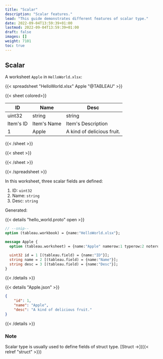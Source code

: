 ```yaml
---
title: "Scalar"
description: "Scalar features."
lead: "This guide demonstrates different features of scalar type."
date: 2022-09-04T13:59:39+01:00
lastmod: 2022-09-04T13:59:39+01:00
draft: false
images: []
weight: 7101
toc: true
---
```


## Scalar

A worksheet `Apple` in `HelloWorld.xlsx`:

{{< spreadsheet "HelloWorld.xlsx" Apple "@TABLEAU" >}}

{{< sheet colored>}}

| ID        | Name        | Desc                       |
|-----------|-------------|----------------------------|
| uint32    | string      | string                     |
| Item's ID | Item's Name | Item's Description         |
| 1         | Apple       | A kind of delicious fruit. |

{{< /sheet >}}

{{< sheet >}}

{{< /sheet >}}

{{< /spreadsheet >}}

In this worksheet, three scalar fields are defined:

1. ID: `uint32`
2. Name: `string`
3. Desc: `string`

Generated:

{{< details "hello_world.proto" open >}}

```protobuf
// --snip--
option (tableau.workbook) = {name:"HelloWorld.xlsx"};

message Apple {
  option (tableau.worksheet) = {name:"Apple" namerow:1 typerow:2 noterow:3 datarow:4};

  uint32 id = 1 [(tableau.field) = {name:"ID"}];
  string name = 2 [(tableau.field) = {name:"Name"}];
  string desc = 3 [(tableau.field) = {name:"Desc"}];
}
```

{{< /details >}}

{{< details "Apple.json" >}}

```json
{
    "id": 1,
    "name": "Apple",
    "desc": "A kind of delicious fruit."
}
```

{{< /details >}}

### Note

Scalar type is usually used to define fields of struct type. [Struct →]({{< relref "struct" >}})
